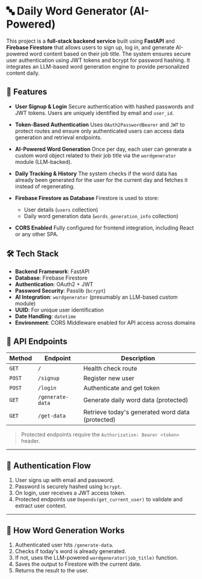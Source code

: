 # 🔤 Daily Word Generator (AI-Powered)

This project is a **full-stack backend service** built using **FastAPI** and **Firebase Firestore** that allows users to sign up, log in, and generate AI-powered word content based on their job title. The system ensures secure user authentication using JWT tokens and bcrypt for password hashing. It integrates an LLM-based word generation engine to provide personalized content daily.

## 🚀 Features

* **User Signup & Login**
  Secure authentication with hashed passwords and JWT tokens. Users are uniquely identified by email and `user_id`.

* **Token-Based Authentication**
  Uses `OAuth2PasswordBearer` and `JWT` to protect routes and ensure only authenticated users can access data generation and retrieval endpoints.

* **AI-Powered Word Generation**
  Once per day, each user can generate a custom word object related to their job title via the `wordgenerator` module (LLM-backed).

* **Daily Tracking & History**
  The system checks if the word data has already been generated for the user for the current day and fetches it instead of regenerating.

* **Firebase Firestore as Database**
  Firestore is used to store:

  * User details (`users` collection)
  * Daily word generation data (`words_generation_info` collection)

* **CORS Enabled**
  Fully configured for frontend integration, including React or any other SPA.

## 🛠️ Tech Stack

* **Backend Framework**: FastAPI
* **Database**: Firebase Firestore
* **Authentication**: OAuth2 + JWT
* **Password Security**: Passlib (`bcrypt`)
* **AI Integration**: `wordgenerator` (presumably an LLM-based custom module)
* **UUID**: For unique user identification
* **Date Handling**: `datetime`
* **Environment**: CORS Middleware enabled for API access across domains

## 📌 API Endpoints

| Method | Endpoint         | Description                                      |
| ------ | ---------------- | ------------------------------------------------ |
| `GET`  | `/`              | Health check route                               |
| `POST` | `/signup`        | Register new user                                |
| `POST` | `/login`         | Authenticate and get token                       |
| `GET`  | `/generate-data` | Generate daily word data (protected)             |
| `GET`  | `/get-data`      | Retrieve today's generated word data (protected) |

> Protected endpoints require the `Authorization: Bearer <token>` header.

---

## 🔐 Authentication Flow

1. User signs up with email and password.
2. Password is securely hashed using `bcrypt`.
3. On login, user receives a JWT access token.
4. Protected endpoints use `Depends(get_current_user)` to validate and extract user context.

---

## 🧠 How Word Generation Works

1. Authenticated user hits `/generate-data`.
2. Checks if today's word is already generated.
3. If not, uses the LLM-powered `wordgenerator(job_title)` function.
4. Saves the output to Firestore with the current date.
5. Returns the result to the user.

